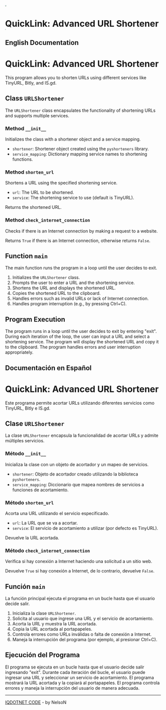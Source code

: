 <img src="https://iqdotnet.net/iqcode/iqcode.png" style="zoom: 25%;" />

# QuickLink: Advanced URL Shortener <img src="https://iqdotnet.net/iqcode/1.png" style="zoom:15%;" />

## English Documentation

# QuickLink: Advanced URL Shortener

This program allows you to shorten URLs using different services like TinyURL, Bitly, and IS.gd.

## Class `URLShortener`

The `URLShortener` class encapsulates the functionality of shortening URLs and supports multiple services.

### Method `__init__`

Initializes the class with a shortener object and a service mapping.

- `shortener`: Shortener object created using the `pyshorteners` library.
- `service_mapping`: Dictionary mapping service names to shortening functions.

### Method `shorten_url`

Shortens a URL using the specified shortening service.

- `url`: The URL to be shortened.
- `service`: The shortening service to use (default is TinyURL).

Returns the shortened URL.

### Method `check_internet_connection`

Checks if there is an Internet connection by making a request to a website.

Returns `True` if there is an Internet connection, otherwise returns `False`.

## Function `main`

The main function runs the program in a loop until the user decides to exit.

1. Initializes the `URLShortener` class.
2. Prompts the user to enter a URL and the shortening service.
3. Shortens the URL and displays the shortened URL.
4. Copies the shortened URL to the clipboard.
5. Handles errors such as invalid URLs or lack of Internet connection.
6. Handles program interruption (e.g., by pressing Ctrl+C).

## Program Execution

The program runs in a loop until the user decides to exit by entering "exit". During each iteration of the loop, the user can input a URL and select a shortening service. The program will display the shortened URL and copy it to the clipboard. The program handles errors and user interruption appropriately.

## Documentación en Español

# QuickLink: Advanced URL Shortener

Este programa permite acortar URLs utilizando diferentes servicios como TinyURL, Bitly e IS.gd.

## Clase `URLShortener`

La clase `URLShortener` encapsula la funcionalidad de acortar URLs y admite múltiples servicios.

### Método `__init__`

Inicializa la clase con un objeto de acortador y un mapeo de servicios.

- `shortener`: Objeto de acortador creado utilizando la biblioteca `pyshorteners`.
- `service_mapping`: Diccionario que mapea nombres de servicios a funciones de acortamiento.

### Método `shorten_url`

Acorta una URL utilizando el servicio especificado.

- `url`: La URL que se va a acortar.
- `service`: El servicio de acortamiento a utilizar (por defecto es TinyURL).

Devuelve la URL acortada.

### Método `check_internet_connection`

Verifica si hay conexión a Internet haciendo una solicitud a un sitio web.

Devuelve `True` si hay conexión a Internet, de lo contrario, devuelve `False`.

## Función `main`

La función principal ejecuta el programa en un bucle hasta que el usuario decide salir.

1. Inicializa la clase `URLShortener`.
2. Solicita al usuario que ingrese una URL y el servicio de acortamiento.
3. Acorta la URL y muestra la URL acortada.
4. Copia la URL acortada al portapapeles.
5. Controla errores como URLs inválidas o falta de conexión a Internet.
6. Maneja la interrupción del programa (por ejemplo, al presionar Ctrl+C).

## Ejecución del Programa

El programa se ejecuta en un bucle hasta que el usuario decide salir ingresando "exit". Durante cada iteración del bucle, el usuario puede ingresar una URL y seleccionar un servicio de acortamiento. El programa mostrará la URL acortada y la copiará al portapapeles. El programa controla errores y maneja la interrupción del usuario de manera adecuada.

------

[IQDOTNET CODE](https://www.facebook.com/IQDotNetCode) - by NelsoN